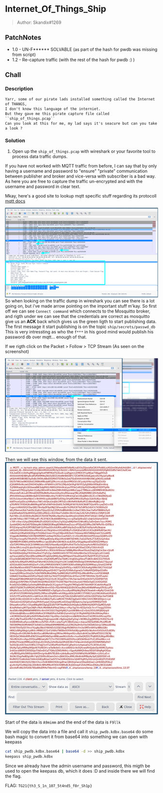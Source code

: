 # Internet_Of_Things_Ship
> Author: Skandix#1269


## PatchNotes
* 1.0 - UN-F****** SOLVABLE (as part of the hash for pwdb was missing from script)
* 1.2 - Re-capture traffic (with the rest of the hash for pwdb :) )

## Chall
### Description
```
Yarr, some of our pirate lads installed something called the Internet of THANGS,
I don't know this language of the interniet.
But they gave me this pirate capture file called ``ship_of_things.pcap``
Can you look at this for me, my lad says it's seacure but can you take a look ?
```

### Solution
1. Open up the ``ship_of_things.pcap`` with wireshark or your favorite tool to process data traffic dumps.

If you have not worked with MQTT traffic from before, I can say that by only having a username and password to "ensure" "private" communication between publisher and broker and vice-versa with subscriber is a bad way. As here you are free to capture the traffic un-encrypted and with the username and password in clear text.

Mkay, here's a good site to lookup mqtt specific stuff regarding its protocoll [mqtt docs](http://docs.oasis-open.org/mqtt/mqtt/v3.1.1/os/mqtt-v3.1.1-os.html#_Toc398718033)


![wireshark](assets/wireshark.png)
So when looking on the traffic dump in wireshark you can see there is a lot going on, but i've made arrow pointing on the important stuff m'kay.
So first off we can see ``Connect command`` which connects to the Mosquitto broker, and rigth under we can see that the credentials are correct as mosquitto give us an **ACK** back which gives us the green ligth to start publishing data. 
The first message it start publishing is on the topic ``ship/secrets/passwd_db`` This is very intressting as who the `f***` in his good mind would publish his password db  over mqtt... enough of that.


If we rigth click on the Packet > Follow > TCP Stream (As seen on the screenshot)

![follow tcp](assets/wireshark_follow_tcp.png)


Then we will see this window, from the data it sent.
![Stream](assets/wireshark_stream.png)

Start of the data is ``A9mimm`` and the end of the data is ``F9llk``


We will copy the data into a file and call it ``ship_pwdb.kdbx.base64``
do some bash magic to convert it from base64 into something we can open with keepass

```bash
cat ship_pwdb.kdbx.base64 | base64 -d >> ship_pwdb.kdbx
keepass ship_pwdb.kdbx
```

Since we already have the admin username and password, this migth be used to open the keepass db, which it does :D
and inside there we will find the flag.

FLAG: ``TG21{th3_S_1n_107_5t4nd5_f0r_Sh1p}``
